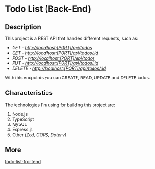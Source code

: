 # Todo List (Back-End)

## Description

This project is a REST API that handles different requests, such as:

- _GET - <http://localhost:[PORT]/api/todos>_
- _GET - <http://localhost:[PORT]/api/todos/:id>_
- _POST - <http://localhost:[PORT]/api/todos>_
- _PUT - <http://localhost:[PORT]/api/todos/:id>_
- _DELETE - <http://localhost:[PORT]/api/todos/:id>_

With this endpoints you can CREATE, READ, UPDATE and DELETE todos.

## Characteristics

The technologies I'm using for building this project are:

1. Node.js
2. TypeScript
3. MySQL
4. Express.js
5. Other _(Zod, CORS, Dotenv)_

## More

[todo-list-frontend](https://github.com/JoseAMota11/todo-list-frontend "Here the Front-End of this project")
